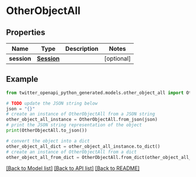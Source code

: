 # OtherObjectAll


## Properties

Name | Type | Description | Notes
------------ | ------------- | ------------- | -------------
**session** | [**Session**](Session.md) |  | [optional] 

## Example

```python
from twitter_openapi_python_generated.models.other_object_all import OtherObjectAll

# TODO update the JSON string below
json = "{}"
# create an instance of OtherObjectAll from a JSON string
other_object_all_instance = OtherObjectAll.from_json(json)
# print the JSON string representation of the object
print(OtherObjectAll.to_json())

# convert the object into a dict
other_object_all_dict = other_object_all_instance.to_dict()
# create an instance of OtherObjectAll from a dict
other_object_all_from_dict = OtherObjectAll.from_dict(other_object_all_dict)
```
[[Back to Model list]](../README.md#documentation-for-models) [[Back to API list]](../README.md#documentation-for-api-endpoints) [[Back to README]](../README.md)


